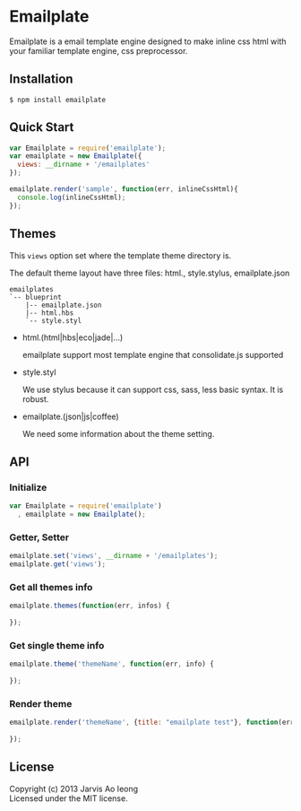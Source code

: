 # Emailplate

Emailplate is a email template engine designed to make inline css html with your familiar template engine, css preprocessor.

## Installation

    $ npm install emailplate

## Quick Start

```js
var Emailplate = require('emailplate');
var emailplate = new Emailplate({
  views: __dirname + '/emailplates'
});

emailplate.render('sample', function(err, inlineCssHtml){
  console.log(inlineCssHtml);
});
```

## Themes 

This `views` option set where the template theme directory is.

The default theme layout have three files: html.<ext>, style.stylus, emailplate.json

```
emailplates
`-- blueprint
    |-- emailplate.json
    |-- html.hbs
    `-- style.styl
```

- html.(html|hbs|eco|jade|...)

  emailplate support most template engine that consolidate.js supported

[consolidate.js]: https://github.com/visionmedia/consolidate.js

- style.styl

  We use stylus because it can support css, sass, less basic syntax. It is robust.

- emailplate.(json|js|coffee)

  We need some information about the theme setting.

## API

### Initialize

```js
var Emailplate = require('emailplate')
  , emailplate = new Emailplate();
```

### Getter, Setter

```js
emailplate.set('views', __dirname + '/emailplates');
emailplate.get('views');
```

### Get all themes info

```js
emailplate.themes(function(err, infos) {
  
});
```

### Get single theme info

```js
emailplate.theme('themeName', function(err, info) {
  
});
```

### Render theme

```js
emailplate.render('themeName', {title: "emailplate test"}, function(err, html) {
  
});
```

## License

Copyright (c) 2013 Jarvis Ao Ieong   
Licensed under the MIT license.
